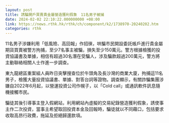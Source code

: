 ```yaml
---
layout: post
title: 誘騙開戶買賣貴金屬營造獲利假象　11名男子被捕
date: 2024-02-02 22:10:22.000000000 +08:00
link: https://news.rthk.hk/rthk/ch/component/k2/1738970-20240202.htm
categories: rthk
---
```


11名男子涉嫌利用「低風險、高回報」作招徠，哄騙巿民開設委託帳戶進行貴金屬期貨買賣被警方拘捕，至少7名事主被騙，損失至少150萬元。警方根據檢獲的投資協議書及單據，相信有超過30名潛在受騙人，涉及騙款超過200萬元，警方將主動聯絡相關人士作進一步調查。

東九龍總區重案組人員昨日突擊搜查位於牛頭角及長沙灣的商業大廈，拘捕這11名男子，檢獲大量投資協議書、單據、對答台詞等證物。調查顯示，有關詐騙集團涉嫌自2022年6月起，以營運投資公司作幌子，以「Cold call」或通訊軟件訊息隨機接觸巿民。

騙徒其後引導事主登入假網站，利用網站內虛擬的交易紀錄營造獲利假象，誘使事主作二次投資，當事主希望取回投資本金及回報時，騙徒就以不同藉口，包括要求收取高昂行政費，拖延及拒絕歸還款項。
